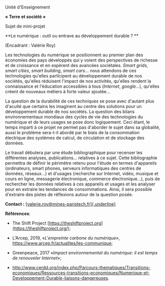 Unité d'Enseignement

**« Terre et société »**

Sujet de mini-projet

**Le numérique : outil ou entrave au développement durable ? **

(Encadrant : Valérie Roy)

Les technologies du numérique se positionnent au premier plan des
économies des pays développés qui y voient des perspectives de richesse
et de croissance et en espèrent des avancées sociétales. *Smart grids*,
*smart cities*, *smart building*, *smart cars...* nous attendons de ces
technologies qu\'elles participent au développement durable de nos
sociétés, qu\'elles réduisent l\'impact de nos activités, qu\'elles
rendent la connaissance et l\'éducation accessibles à tous (*Internet*,
*google...*), qu\'elles créent de nouveaux métiers à forte valeur
ajoutée...

La question de la durabilité de ces techniques se pose avec d\'autant
plus d\'acuité que certains les imaginent au centre des solutions pour
un développement durable de nos sociétés. La question des bilans
environnementaux mondiaux des cycles de vie des technologies du
numérique et de leurs usages se pose donc logiquement. Ceci étant, le
temps imparti à ce projet ne permet pas d'aborder le sujet dans sa
globalité, aussi le problème sera-t-il abordé par le biais de la
consommation électrique des systèmes de calcul, de circulation et de
stockage des données.

Le travail débutera par une étude bibliographique pour recenser les
différentes analyses, publications\... relatives à ce sujet. Cette
bibliographie permettra de définir le périmètre retenu pour l'étude en
termes d'appareils (ordinateurs, smart phones, serveurs informatiques
des centres de données, réseaux\...) et d'usages (recherche sur
Internet, vidéo, musique et cours en ligne, messagerie électronique,
commerce électronique\...), puis de rechercher les données relatives à
ces appareils et usages et les analyser pour en extraire les tendances
de consommations. Ainsi, il sera possible d'extraire des pistes de
réflexions autour de la question posée.

**Contact :**
[[valerie.roy\@mines-paristech.fr]{.underline}](mailto:valerie.roy@mines-paristech.fr)

**Références**:

-   The Shift Project
    [https://theshiftproject.org](https://theshiftproject.org/);

-   L'Arcep, 2019, «*L\'empreinte carbone du numérique*»,
    https://www.arcep.fr/actualites/les-communique;

-   Greenpeace, 2017 «*Impact environnemental du numérique: il est temps
    de renouveler Internet*»;

-   http://www.cerdd.org/index.php/Parcours-thematiques/Transitions-economiques/Ressources-transitions-economiques/Numerique-et-Developpement-Durable-liaisons-dangereuses.
